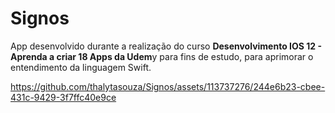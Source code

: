 
# Signos
App desenvolvido durante a realização do curso **Desenvolvimento IOS 12 - Aprenda a criar 18 Apps da Udem**y para fins de estudo, para aprimorar o entendimento da linguagem Swift.


https://github.com/thalytasouza/Signos/assets/113737276/244e6b23-cbee-431c-9429-3f7ffc40e9ce


